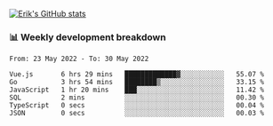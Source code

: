 [![Erik's GitHub stats](https://github-readme-stats.vercel.app/api?username=erik-petrov&theme=nightowl&show_icons=true)](https://github.com/anuraghazra/github-readme-stats)

### 📊 Weekly development breakdown
<!--START_SECTION:waka-->

```text
From: 23 May 2022 - To: 30 May 2022

Vue.js       6 hrs 29 mins   █████████████▓░░░░░░░░░░░   55.07 %
Go           3 hrs 54 mins   ████████▒░░░░░░░░░░░░░░░░   33.15 %
JavaScript   1 hr 20 mins    ███░░░░░░░░░░░░░░░░░░░░░░   11.42 %
SQL          2 mins          ░░░░░░░░░░░░░░░░░░░░░░░░░   00.30 %
TypeScript   0 secs          ░░░░░░░░░░░░░░░░░░░░░░░░░   00.04 %
JSON         0 secs          ░░░░░░░░░░░░░░░░░░░░░░░░░   00.03 %
```

<!--END_SECTION:waka-->

